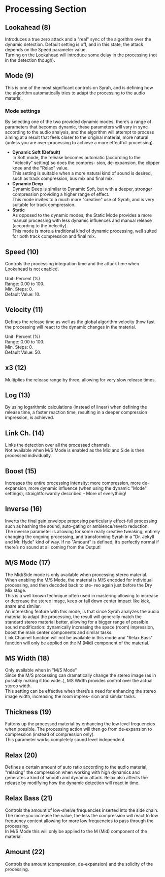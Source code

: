 # Processing Section

## Lookahead (8)
Introduces a true zero attack and a "real" sync of the algorithm over the dynamic detection. Default setting is off, and
in this state, the attack depends on the Speed parameter value.  
Turning on the Lookahead will introduce some delay in the processing (not in the detection though).

## Mode (9)
This is one of the most significant controls on Syrah, and is defining how the algorithm automatically tries to adapt
the processing to the audio material.

### Mode settings
By selecting one of the two provided dynamic modes, there’s a range of parameters that becomes dynamic, these
parameters will vary in sync according to the audio analysis, and the algorithm will attempt to process aiming at a
result that feels closer to the original material, more natural (unless you are over-processing to achieve a more 
effectfull processing).

- **Dynamic Soft (Default)**  
    In Soft mode, the release becomes automatic (according to the "Velocity" setting) so does the compres-
    sion, de-expansion, the clipper knee and the "Relax" value.  
    This setting is suitable when a more natural kind of sound is desired, such as track compression, bus mix
    and final mix.
- **Dynamic Deep**  
    Dynamic Deep is similar to Dynamic Soft, but with a deeper, stronger compression providing a higher range
    of effect.  
    This mode invites to a much more "creative" use of Syrah, and is very suitable for track compression.
- **Static**  
    As opposed to the dynamic modes, the Static Mode provides a more manual processing with less dynamic
    influences and manual release (according to the Velocity).  
    This mode is more a traditional kind of dynamic processing, well suited for both track compression and final
    mix.

## Speed (10)
Controls the processing integration time and the attack time when Lookahead is not enabled.

Unit: Percent (%)  
Range: 0.00 to 100.  
Min. Steps: 0.  
Default Value: 10.

## Velocity (11)
Defines the release time as well as the global algorithm velocity (how fast the processing will react to the dynamic
changes in the material.

Unit: Percent (%)  
Range: 0.00 to 100.  
Min. Steps: 0.  
Default Value: 50.  

## x3 (12)
Multiplies the release range by three, allowing for very slow release times.

## Log (13)
By using logarithmic calculations (instead of linear) when defining the release time, a faster reaction time, resulting
in a deeper compression impression, is achieved.

## Link Ch. (14)
Links the detection over all the processed channels.  
Not available when M/S Mode is enabled as the Mid and Side is then processed individually.

## Boost (15)
Increases the entire processing intensity; more compression, more de-expansion, more dynamic influence (when using 
the dynamic "Mode" settings), straightforwardly described – More of everything!

## Inverse (16)
Inverts the final gain envelope proposing particularly effect-full processing such as hashing the sound, auto-gating or
ambience/reverb reduction.  
The inverse parameter is allowing for some really creative tweaking, entirely changing the ongoing processing, and
transforming Syrah in a "Dr. Jekyll and Mr. Hyde" kind of way. If no "Amount" is defined, it’s perfectly normal if there’s
no sound at all coming from the Output!

## M/S Mode (17)
The Mid/Side mode is only available when processing stereo material.  
When enabling the M/S Mode, the material is M/S encoded for individual processing, and then decoded back to ste-
reo again just before the Dry Mix stage.  
This is a well known technique often used in mastering allowing to increase or decrease the stereo image, keep or fall
down center impact like kick, snare and similar.  
An interesting feature with this mode, is that since Syrah analyzes the audio material to adapt the processing, the
result will generally match the standard stereo material better, allowing for a bigger range of possible sound 
modification: dynamically increasing the space (room) impression, boost the main center components and similar tasks.  
Link Channel function will not be available in this mode and "Relax Bass" function will only be applied on the M (Mid)
component of the material.

## MS Width (18)
Only available when in "M/S Mode"  
Since the M/S processing can dramatically change the stereo image (as in possibly making it too wide..), MS Width
provides control over the actual stereo width.  
This setting can be effective when there’s a need for enhancing the stereo image width, increasing the room impres-
sion and similar tasks.

## Thickness (19)
Fattens up the processed material by enhancing the low level frequencies when possible. The processing action will
then go from de-expansion to compression (instead of compression only).  
This parameter works completely sound level independent.

## Relax (20)
Defines a certain amount of auto ratio according to the audio material, "relaxing" the compression when working with
high dynamics and generates a kind of smooth and dynamic attack. Relax also affects the release by modifying how
the dynamic detection will react in time.

## Relax Bass (21)
Controls the amount of low-shelve frequencies inserted into the side chain. The more you increase the value, the less
the compression will react to low frequency content allowing for more low frequencies to pass through the processing.  
In M/S Mode this will only be applied to the M (Mid) component of the material.

## Amount (22)
Controls the amount (compression, de-expansion) and the solidity of the processing.
